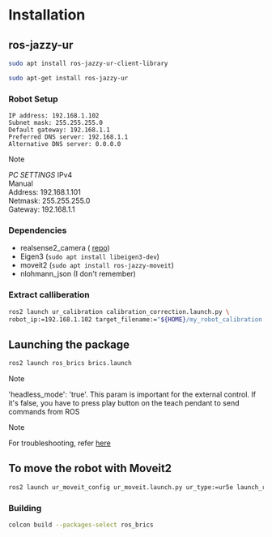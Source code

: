 # Installation


## ros-jazzy-ur

```bash
sudo apt install ros-jazzy-ur-client-library
```

```bash
sudo apt-get install ros-jazzy-ur
```

### Robot Setup

```
IP address: 192.168.1.102
Subnet mask: 255.255.255.0
Default gateway: 192.168.1.1
Preferred DNS server: 192.168.1.1
Alternative DNS server: 0.0.0.0
```

> [!NOTE]
> *PC SETTINGS*
> IPv4\
> Manual\
> Address: 192.168.1.101\
> Netmask: 255.255.255.0\
> Gateway: 192.168.1.1


### Dependencies
- realsense2_camera ( [repo](https://github.com/IntelRealSense/realsense-ros?tab=readme-ov-file#installation-on-ubuntu))
- Eigen3 (```sudo apt install libeigen3-dev```)
- moveit2 (```sudo apt install ros-jazzy-moveit```)
- nlohmann_json (I don't remember)


### Extract calliberation

```bash
ros2 launch ur_calibration calibration_correction.launch.py \
robot_ip:=192.168.1.102 target_filename:="${HOME}/my_robot_calibration.yaml"
```


## Launching the package

```bash
ros2 launch ros_brics brics.launch
```

> [!NOTE]
> 'headless_mode': 'true'. This param is important for the external control. If it's false, you have to press play button on the teach pendant to send commands from ROS

> [!NOTE]
> For troubleshooting, refer [here](https://docs.universal-robots.com/Universal_Robots_ROS2_Documentation/doc/ur_robot_driver/ur_robot_driver/doc/usage/toc.html#troubleshooting)

## To move the robot with Moveit2

```bash
ros2 launch ur_moveit_config ur_moveit.launch.py ur_type:=ur5e launch_rviz:=true
```

### Building

```bash
colcon build --packages-select ros_brics
```



